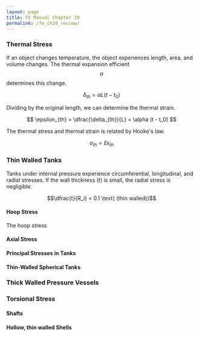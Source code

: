 ```yaml
---
layout: page
title: FE Manual Chapter 19
permalink: /fe_ch19_review/
---
```


### Thermal Stress

If an object changes temperature, the object experiences length, area, and volume changes. 
The thermal expansion efficient $$\alpha$$ determines this change.

$$ \delta_{th} = \alpha L (t - t_0) $$

Dividing by the original length, we can determine the thermal strain.

$$ \epsilon_{th} = \dfrac{\delta_{th}}{L} = \alpha (t - t_0) $$

The thermal stress and thermal strain is related by Hooke's law.

$$ \sigma_{th} = E \epsilon_{th} $$

### Thin Walled Tanks

Tanks under internal pressure experience circumferential, longitudinal, and radial stresses. 
If the wall thickness (t) is small, the radial stress is negligible.

$$\dfrac{t}{R_i} < 0.1 \text{ (thin walled)}$$

#### Hoop Stress

The hoop stress

#### Axial Stress

#### Principal Stresses in Tanks

#### Thin-Walled Spherical Tanks

### Thick Walled Pressure Vessels

### Torsional Stress

#### Shafts

#### Hollow, thin walled Shells
